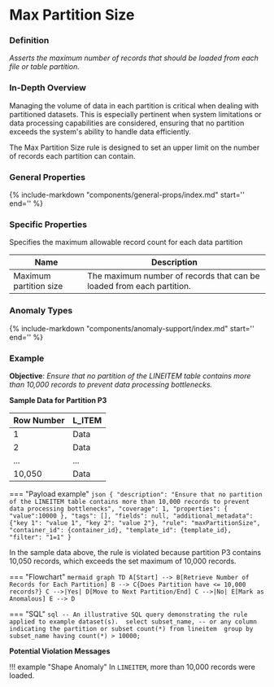 # Max Partition Size

### Definition

*Asserts the maximum number of records that should be loaded from each file or table partition.*

### In-Depth Overview

Managing the volume of data in each partition is critical when dealing with partitioned datasets. This is especially pertinent when system limitations or data processing capabilities are considered, ensuring that no partition exceeds the system's ability to handle data efficiently.

The Max Partition Size rule is designed to set an upper limit on the number of records each partition can contain.

### General Properties

{%
    include-markdown "components/general-props/index.md"
    start='<!-- coverage-only--start -->'
    end='<!-- coverage-only--end -->'
%}

### Specific Properties

Specifies the maximum allowable record count for each data partition

| Name                              | Description |
|-----------------------------------|-------------|
| <div class="text-primary">Maximum partition size</div> | The maximum number of records that can be loaded from each partition. |

### Anomaly Types

{%
    include-markdown "components/anomaly-support/index.md"
    start='<!-- shape-only--start -->'
    end='<!-- shape-only--end -->'
%}

### Example

**Objective**: *Ensure that no partition of the LINEITEM table contains more than 10,000 records to prevent data processing bottlenecks.*

**Sample Data for Partition P3**

| Row Number | L_ITEM |
|------------|--------|
| 1          | Data   |
| 2          | Data   |
| ...        | ...    |
| 10,050     | Data   |

=== "Payload example"
    ``` json
    {
        "description": "Ensure that no partition of the LINEITEM table contains more than 10,000 records to prevent data processing bottlenecks",
        "coverage": 1,
        "properties": {
            "value":10000
        },
        "tags": [],
        "fields": null,
        "additional_metadata": {"key 1": "value 1", "key 2": "value 2"},
        "rule": "maxPartitionSize",
        "container_id": {container_id},
        "template_id": {template_id},
        "filter": "1=1"
    }
    ```

In the sample data above, the rule is violated because partition P3 contains 10,050 records, which exceeds the set maximum of 10,000 records.

=== "Flowchart"
    ```mermaid
    graph TD
    A[Start] --> B[Retrieve Number of Records for Each Partition]
    B --> C{Does Partition have <= 10,000 records?}
    C -->|Yes| D[Move to Next Partition/End]
    C -->|No| E[Mark as Anomalous]
    E --> D
    ```

=== "SQL"
    ```sql
    -- An illustrative SQL query demonstrating the rule applied to example dataset(s). 
    select
        subset_name, -- or any column indicating the partition or subset
        count(*)
    from lineitem 
    group by subset_name
    having count(*) > 10000;
    ```

**Potential Violation Messages**

!!! example "Shape Anomaly"
    In `LINEITEM`, more than 10,000 records were loaded.
